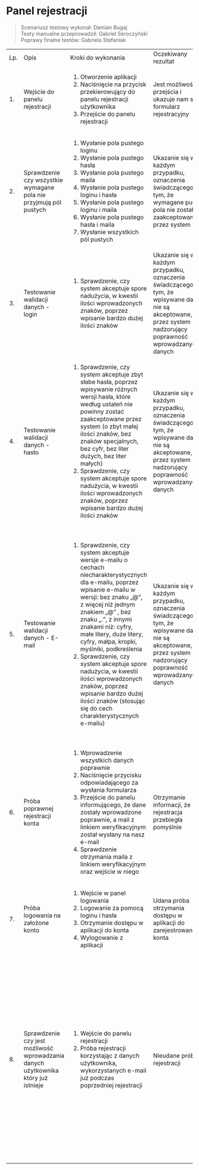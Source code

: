 # Panel rejestracji

>Scenariusz testowy wykonał: Damian Bugaj   
Testy manualne przeprowadził: Gabriel Seroczyński  
Poprawy finalne testów: Gabriela Stefaniak

<table>
    <tbody>
    <tr>
        <td>Lp.</td>
        <td>Opis</td>
        <td>Kroki do wykonania</td>
        <td>Oczekiwany rezultat</td>
        <td>Otrzymany rezultat</td>
    </tr>
    <tr>
        <td>1.</td>
        <td>Wejście do panelu rejestracji</td>
        <td>
            <ol>
                <li>Otworzenie aplikacji</li>
                <li>Naciśnięcie na przycisk przekierowujący do panelu rejestracji użytkownika</li>
                <li>Przejście do panelu rejestracji</li>
            </ol>
        </td>
        <td>Jest możliwość przejścia i ukazuje nam się formularz rejestracyjny</td>
        <td><strong>Otrzymano oczekiwany rezultat</strong></td></tr>
    <tr>
        <td>2.</td>
        <td>Sprawdzenie czy wszystkie wymagane pola nie przyjmują pól pustych</td>
        <td>
            <ol>
                <li>Wysłanie pola pustego loginu</li>
                <li>Wysłanie pola pustego hasła</li>
                <li>Wysłanie pola pustego maila</li>
                <li>Wysłanie pola pustego loginu i hasła</li>
                <li>Wysłanie pola pustego loginu i maila</li>
                <li>Wysłanie pola pustego hasła i maila</li>
                <li>Wysłanie wszystkich pól pustych</li>
            </ol>
        </td>
        <td>Ukazanie się w każdym przypadku, oznaczenia świadczącego o tym, że wymagane puste pola nie zostały
            zaakceptowane przez system
        </td>
        <td><strong>Otrzymano oczekiwany rezultat</strong></td>
    </tr>
    <tr>
        <td>3.</td>
        <td>Testowanie walidacji danych - login</td>
        <td>
            <ol>
                <li>Sprawdzenie, czy system akceptuje spore nadużycia, w kwestii ilości wprowadzonych znaków, poprzez
                    wpisanie bardzo dużej ilości znaków
                </li>
            </ol>
        </td>
        <td>Ukazanie się w każdym przypadku, oznaczenia świadczącego o tym, że wpisywane dane, nie są akceptowane, przez
            system nadzorujący poprawność wprowadzanych danych
        </td>
        <td><p><strong>Otrzymano oczekiwany rezultat</strong></p>
            <p><strong>Input</strong>:</p>
            <p>'a'x21 nie-przeszedł</p>
            <p>'a'x20 przeszedł</p>
            <p>' ' przeszedł (spacja)</p></td>
    </tr>
    <tr>
        <td>4.</td>
        <td>Testowanie walidacji danych - hasło</td>
        <td>
            <ol>
                <li>Sprawdzenie, czy system akceptuje zbyt słabe hasła, poprzez wpisywanie różnych wersji hasła, które
                    według ustaleń nie powinny zostać zaakceptowane przez system (o zbyt małej ilości znaków, bez znaków
                    specjalnych, bez cyfr, bez liter dużych, bez liter małych)
                </li>
                <li>Sprawdzenie, czy system akceptuje spore nadużycia, w kwestii ilości wprowadzonych znaków, poprzez
                    wpisanie bardzo dużej ilości znaków
                </li>
            </ol>
        </td>
        <td>Ukazanie się w każdym przypadku, oznaczenia świadczącego o tym, że wpisywane dane, nie są akceptowane, przez
            system nadzorujący poprawność wprowadzanych danych
        </td>
        <td><p><strong>Otrzymano oczekiwany rezultat</strong></p>
            <p><strong>Input</strong>:</p>
            <p>'abcde' nie-przeszedł</p>
            <p>'ABCdefGHIJ123456' nie-przeszedł</p>
            <p>'password' przeszedł)</p></td>
    </tr>
    <tr>
        <td>5.</td>
        <td>Testowanie walidacji danych - E-mail</td>
        <td>
            <ol>
                <li>Sprawdzenie, czy system akceptuje wersje e-mailu o cechach niecharakterystycznych dla e-mailu,
                    poprzez wpisanie e-mailu w wersji: bez znaku „@”, z więcej niż jednym znakiem „@” , bez znaku „.”, z
                    innymi znakami niż: cyfry, małe litery, duże litery, cyfry, małpa, kropki, myślniki, podkreślenia
                </li>
                <li>Sprawdzenie, czy system akceptuje spore nadużycia, w kwestii ilości wprowadzonych znaków, poprzez
                    wpisanie bardzo dużej ilości znaków (stosując się do cech charakterystycznych e-mailu)
                </li>
            </ol>
        </td>
        <td>Ukazanie się w każdym przypadku, oznaczenia świadczącego o tym, że wpisywane dane, nie są akceptowane, przez
            system nadzorujący poprawność wprowadzanych danych
        </td>
        <td><p>System akceptuje dowolnie długie emaile</p>
            <p><strong>Input</strong>:</p>
            <p>'test@.net' nie-przeszedł</p>
            <p>'@email.net' nie-przeszedł</p>
            <p>'test@email.' nie-przeszedł</p>
            <p>'test@emailnet' nie-przeszedł</p>
            <p>'test test@email.net' nie-przeszedł</p>
            <p>'test_test@email.net' przeszedł</p>
            <p>'test@email.net' przeszedł</p>
            <p>'a{x3000}@email.net' przeszedł</p></td>
    </tr>
    <tr>
        <td>6.</td>
        <td>Próba poprawnej rejestracji konta</td>
        <td>
            <ol>
                <li>Wprowadzenie wszystkich danych poprawnie</li>
                <li>Naciśnięcie przycisku odpowiadającego za wysłania formularza</li>
                <li>Przejście do panelu informującego, że dane zostały wprowadzone poprawnie, a mail z linkiem
                    weryfikacyjnym został wysłany na nasz e-mail
                </li>
                <li>Sprawdzenie otrzymania maila z linkiem weryfikacyjnym oraz wejście w niego</li>
            </ol>
        </td>
        <td>Otrzymanie informacji, że rejestracja przebiegła pomyślnie</td>
        <td><p><strong>Otrzymano oczekiwany rezultat</strong></p>
            <p><strong>Input</strong>:</p>
            <p>email: test@email.com</p>
            <p>username: test</p>
            <p>password: password</p></td>
    </tr>
    <tr>
        <td>7.</td>
        <td>Próba logowania na założone konto</td>
        <td>
            <ol>
                <li>Wejście w panel logowania</li>
                <li>Logowanie za pomocą loginu i hasła</li>
                <li>Otrzymanie dostępu w aplikacji do konta</li>
                <li>Wylogowanie z aplikacji</li>
            </ol>
        </td>
        <td>Udana próba otrzymania dostępu w aplikacji do zarejestrowanego konta</td>
        <td><strong>Otrzymano oczekiwany rezultat</strong></td>
    </tr>
    <tr>
        <td>8.</td>
        <td>Sprawdzenie czy jest możliwość wprowadzania danych użytkownika który już istnieje</td>
        <td>
            <ol>
                <li>Wejście do panelu rejestracji</li>
                <li>Próba rejestracji korzystając z danych użytkownika, wykorzystanych e-mail już podczas poprzedniej
                    rejestracji
                </li>
            </ol>
        </td>
        <td>Nieudane próby rejestracji</td>
        <td><p><strong>Otrzymano oczekiwany rezultat</strong></p>
            <p>otrzymano komentarz 'Email jest zajęty' i nie pozwolono utworzyć konta</p>
            <p><strong>Input</strong>:</p>
            <p>email: test@email.com</p>
            <p>username: test</p>
            <p>password: password</p>
            <p>Poprawnie założono nowe konto</p>
            <p><strong>Input</strong>:</p>
            <p>email: test@email.com</p>
            <p>username: test</p>
            <p>password: password</p></td>
    </tr>
    </tbody>
</table>